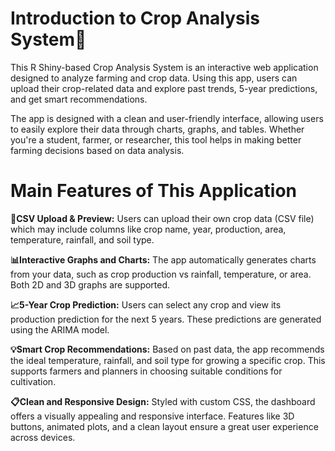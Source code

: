 # Introduction to Crop Analysis System🌾
This R Shiny-based Crop Analysis System is an interactive web application designed to analyze farming and crop data. Using this app, users can upload their crop-related data and explore past trends, 5-year predictions, and get smart recommendations.

The app is designed with a clean and user-friendly interface, allowing users to easily explore their data through charts, graphs, and tables. Whether you're a student, farmer, or researcher, this tool helps in making better farming decisions based on data analysis.

# Main Features of This Application
**📁CSV Upload & Preview:** Users can upload their own crop data (CSV file) which may include columns like crop name, year, production, area, temperature, rainfall, and soil type.

**📊Interactive Graphs and Charts:** The app automatically generates charts from your data, such as crop production vs rainfall, temperature, or area. Both 2D and 3D graphs are supported.

**📈5-Year Crop Prediction:** Users can select any crop and view its production prediction for the next 5 years. These predictions are generated using the ARIMA model.

**💡Smart Crop Recommendations:** Based on past data, the app recommends the ideal temperature, rainfall, and soil type for growing a specific crop. This supports farmers and planners in choosing suitable conditions for cultivation.

**📋Clean and Responsive Design:** Styled with custom CSS, the dashboard offers a visually appealing and responsive interface. Features like 3D buttons, animated plots, and a clean layout ensure a great user experience across devices.
